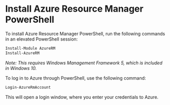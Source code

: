 # Install Azure Resource Manager PowerShell

To install Azure Resource Manager PowerShell, run the following commands in an elevated PowerShell session:
```powershell
Install-Module AzureRM
Install-AzureRM
``` 

*Note: This requires Windows Management Framework 5, which is included in Windows 10.*


To log in to Azure through PowerShell, use the following command:

```powershell
Login-AzureRmAccount
```

This will open a login window, where you enter your credentials to Azure. 